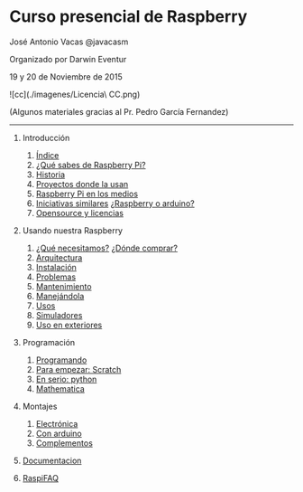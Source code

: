 # Curso presencial de Raspberry

José Antonio Vacas @javacasm

Organizado por Darwin Eventur

19 y 20 de Noviembre de 2015

![cc](./imagenes/Licencia\ CC.png)

(Algunos materiales gracias al Pr. Pedro García Fernandez)

* * *

1. Introducción
	1. [Índice](./base.md)
	1. [¿Qué sabes de Raspberry Pi?](./encuentaInicial.md)
	1. [Historia](./historia.md)
	1. [Proyectos donde la usan](./proyectos.md)
	1. [Raspberry Pi en los medios](./raspiMedios.md)
	1. [Iniciativas similares](./iniciativasSimilares.md) [¿Raspberry o arduino?](./raspberryVSarduino.md)
	1. [Opensource y licencias](./OpenSource.md)
	

1. Usando nuestra Raspberry 
	1. [¿Qué necesitamos?](./equipo.md) [¿Dónde comprar?](./dondeyquecompar.md)
	1. [Arquitectura](./estructura.md)
	1. [Instalación](./instalacion.md)
	1. [Problemas](./problemas.md)
	1. [Mantenimiento](./mantenimiento.md)
	1. [Manejándola](./manejando.md)
	1. [Usos](./usos.md)
	1. [Simuladores](./simuladores.md)
	1. [Uso en exteriores](./Exteriores.md)

1. Programación
	1. [Programando](./programando.md)
	1. [Para empezar: Scratch](./scratch.md)
	1. [En serio: python](./python)
	1. [Mathematica](./mathematicaPi.md)
1. Montajes
	1. [Electrónica](./introElectronica.pdf)
	1. [Con arduino](./arduino.md)
	1. [Complementos](./complementos.md)

1. [Documentacion](./documentacion.md)

1. [RaspiFAQ](./RaspiFAQ.md)